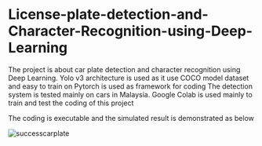 # License-plate-detection-and-Character-Recognition-using-Deep-Learning

The project is about car plate detection and character recognition using Deep Learning. 
Yolo v3 architecture is used as it use COCO model dataset and easy to train on
Pytorch is used as framework for coding 
The detection system is tested mainly on cars in Malaysia.
Google Colab is used mainly to train and test the coding of this project

The coding is executable and the simulated result is demonstrated as below

![successcarplate](https://user-images.githubusercontent.com/70626062/91957656-e722f200-ed38-11ea-88d8-491568cae6d4.PNG)


